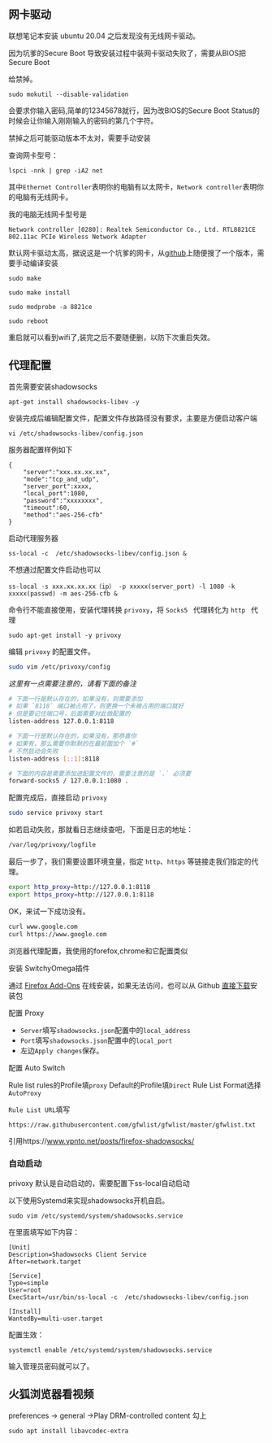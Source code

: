## 网卡驱动

联想笔记本安装 ubuntu 20.04  之后发现没有无线网卡驱动。

因为坑爹的Secure Boot 导致安装过程中装网卡驱动失败了，需要从BIOS把 Secure Boot

 给禁掉。

```
sudo mokutil --disable-validation
```

会要求你输入密码,简单的12345678就行，因为改BIOS的Secure Boot Status的时候会让你输入刚刚输入的密码的第几个字符。

禁掉之后可能驱动版本不太对，需要手动安装

查询网卡型号：

```
lspci -nnk | grep -iA2 net
```

其中`Ethernet Controller`表明你的电脑有以太网卡，`Network controller`表明你的电脑有无线网卡。

我的电脑无线网卡型号是

```
Network controller [0280]: Realtek Semiconductor Co., Ltd. RTL8821CE 802.11ac PCIe Wireless Network Adapter
```

默认网卡驱动太高，据说这是一个坑爹的网卡，从[github](https://github.com/M000M/Driver-Realtek-RTL8821CE)上随便搜了一个版本，需要手动编译安装

```
sudo make

sudo make install

sudo modprobe -a 8821ce

sudo reboot

```

重启就可以看到wifi了,装完之后不要随便删，以防下次重启失效。



## 代理配置

首先需要安装shadowsocks

```
apt-get install shadowsocks-libev -y
```

安装完成后编辑配置文件，配置文件存放路径没有要求，主要是方便启动客户端

```
vi /etc/shadowsocks-libev/config.json
```

服务器配置样例如下

```
{
    "server":"xxx.xx.xx.xx",
    "mode":"tcp_and_udp",
    "server_port":xxxx,
    "local_port":1080,
    "password":"xxxxxxxx",
    "timeout":60,
    "method":"aes-256-cfb"
}
```

启动代理服务器

```
ss-local -c  /etc/shadowsocks-libev/config.json &
```

不想通过配置文件启动也可以

```
ss-local -s xxx.xx.xx.xx（ip） -p xxxxx(server_port) -l 1080 -k xxxxx(passwd) -m aes-256-cfb &
```

命令行不能直接使用，安装代理转换 `privoxy`，将 `Socks5 ` 代理转化为 `http ` 代理

```
sudo apt-get install -y privoxy
```

编辑 `privoxy` 的配置文件。

```bash
sudo vim /etc/privoxy/config
```

*这里有一点需要注意的，请看下面的备注*

```bash
# 下面一行是默认存在的，如果没有，则需要添加
# 如果 `8118` 端口被占用了，则更换一个未被占用的端口就好
# 但是要记住端口号，后面需要对此做配置的
listen-address 127.0.0.1:8118

# 下面一行是默认存在的，如果没有，那恭喜你
# 如果有，那么需要你默默的在最前面加个 `#`
# 不然启动会失败
listen-address [::1]:8118

# 下面的内容是需要添加进配置文件的，需要注意的是 `.` 必须要
forward-socks5 / 127.0.0.1:1080 .
```

配置完成后，直接启动 `privoxy`

```bash
sudo service privoxy start
```

如若启动失败，那就看日志继续查吧，下面是日志的地址：

```bash
/var/log/privoxy/logfile
```

最后一步了，我们需要设置环境变量，指定 `http`、`https` 等链接走我们指定的代理。

```bash
export http_proxy=http://127.0.0.1:8118
export https_proxy=http://127.0.0.1:8118
```

OK，来试一下成功没有。

```bash
curl www.google.com
curl https://www.google.com
```

浏览器代理配置，我使用的forefox,chrome和它配置类似

安装 SwitchyOmega插件

通过 [Firefox Add-Ons](https://addons.mozilla.org/zh-CN/firefox/addon/switchyomega/) 在线安装，如果无法访问，也可以从 Github [直接下载](https://github.com/FelisCatus/SwitchyOmega/releases)安装包

配置 Proxy

- `Server`填写`shadowsocks.json`配置中的`local_address`
- `Port`填写`shadowsocks.json`配置中的`local_port`
- 左边`Apply changes`保存。

配置 Auto Switch

Rule list rules的Profile填`proxy`
Default的Profile填`Direct`
Rule List Format选择`AutoProxy`

`Rule List URL`填写

```
https://raw.githubusercontent.com/gfwlist/gfwlist/master/gfwlist.txt
```

引用https://www.vpnto.net/posts/firefox-shadowsocks/

### 自动启动

privoxy 默认是自动启动的，需要配置下ss-local自动启动

以下使用Systemd来实现shadowsocks开机自启。

```
sudo vim /etc/systemd/system/shadowsocks.service
```

在里面填写如下内容：

```
[Unit]
Description=Shadowsocks Client Service
After=network.target

[Service]
Type=simple
User=root
ExecStart=/usr/bin/ss-local -c  /etc/shadowsocks-libev/config.json

[Install]
WantedBy=multi-user.target
```

配置生效：

```
systemctl enable /etc/systemd/system/shadowsocks.service
```

输入管理员密码就可以了。

## 火狐浏览器看视频

preferences -> general ->Play DRM-controlled content 勾上

```
sudo apt install libavcodec-extra
```


